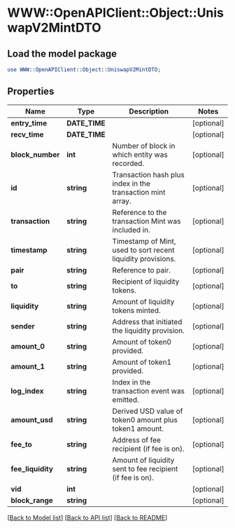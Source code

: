 # WWW::OpenAPIClient::Object::UniswapV2MintDTO

## Load the model package
```perl
use WWW::OpenAPIClient::Object::UniswapV2MintDTO;
```

## Properties
Name | Type | Description | Notes
------------ | ------------- | ------------- | -------------
**entry_time** | **DATE_TIME** |  | [optional] 
**recv_time** | **DATE_TIME** |  | [optional] 
**block_number** | **int** | Number of block in which entity was recorded. | [optional] 
**id** | **string** | Transaction hash plus index in the transaction mint array. | [optional] 
**transaction** | **string** | Reference to the transaction Mint was included in. | [optional] 
**timestamp** | **string** | Timestamp of Mint, used to sort recent liquidity provisions. | [optional] 
**pair** | **string** | Reference to pair. | [optional] 
**to** | **string** | Recipient of liquidity tokens. | [optional] 
**liquidity** | **string** | Amount of liquidity tokens minted. | [optional] 
**sender** | **string** | Address that initiated the liquidity provision. | [optional] 
**amount_0** | **string** | Amount of token0 provided. | [optional] 
**amount_1** | **string** | Amount of token1 provided. | [optional] 
**log_index** | **string** | Index in the transaction event was emitted. | [optional] 
**amount_usd** | **string** | Derived USD value of token0 amount plus token1 amount. | [optional] 
**fee_to** | **string** | Address of fee recipient (if fee is on). | [optional] 
**fee_liquidity** | **string** | Amount of liquidity sent to fee recipient (if fee is on). | [optional] 
**vid** | **int** |  | [optional] 
**block_range** | **string** |  | [optional] 

[[Back to Model list]](../README.md#documentation-for-models) [[Back to API list]](../README.md#documentation-for-api-endpoints) [[Back to README]](../README.md)


